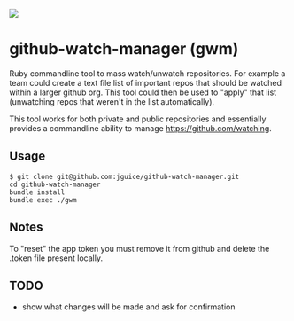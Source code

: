  ![](https://raw.githubusercontent.com/wiki/jguice/github-watch-manager/incomplete-300x300.jpg)

github-watch-manager (gwm)
======
Ruby commandline tool to mass watch/unwatch repositories.  For example a team could create a text file list of important repos that should be watched within a larger github org.  This tool could then be used to "apply" that list (unwatching repos that weren't in the list automatically).

This tool works for both private and public repositories and essentially provides a commandline ability to manage https://github.com/watching.


## Usage
```
$ git clone git@github.com:jguice/github-watch-manager.git
cd github-watch-manager
bundle install
bundle exec ./gwm
```

## Notes
To "reset" the app token you must remove it from github and delete the .token file present locally.

## TODO
- show what changes will be made and ask for confirmation